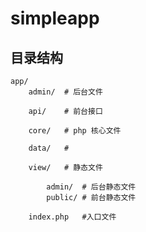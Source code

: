 simpleapp
=========
## 目录结构


	app/
		admin/	# 后台文件

		api/	# 前台接口

		core/	# php 核心文件

		data/	# 

		view/	# 静态文件

			admin/	# 后台静态文件
			public/ # 前台静态文件

		index.php	#入口文件

